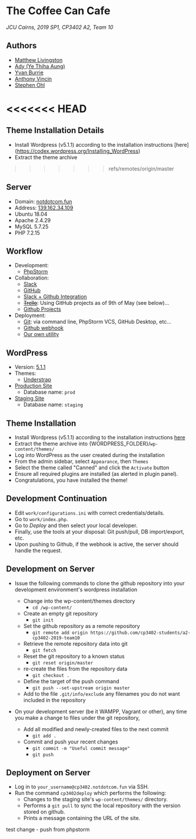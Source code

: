 # The Coffee Can Cafe
*JCU Cairns, 2019 SP1, CP3402 A2, Team 10*

## Authors
 - [Matthew Livingston](https://github.com/blubrick)
 - [Ady (Ye Thiha Aung)](https://github.com/AdyAung)
 - [Yvan Burrie](https://github.com/jc444304)
 - [Anthony Vincin](https://github.com/AnthonyV01)
 - [Stephen Ohl](https://github.com/StephenOhl)
 
<<<<<<< HEAD
=======
## Theme Installation Details
 - Install Wordpress (v5.1.1) according to the installation instructions [here] (https://codex.wordpress.org/Installing_WordPress)
 - Extract the theme archive

>>>>>>> refs/remotes/origin/master
## Server
 - Domain: [notdotcom.fun](https://notdotcom.fun/)
 - Address: [139.162.34.109](139.162.34.109)
 - Ubuntu 18.04
 - Apache 2.4.29
 - MySQL 5.7.25
 - PHP 7.2.15

## Workflow
 - Development:
   - [PhpStorm](https://www.jetbrains.com/phpstorm/)
 - Collaboration:
   - [Slack](https://itatjcu.slack.com/messages/GA1QLQCEB/)
   - [GitHub](https://github.com/cp3402-students/a2-cp3402-2019-team10/)
   - [Slack + Github Integration](https://slack.github.com/)
   - ~~[Trello](https://trello.com/b/CXd946x3/scrum-board)~~: Using GitHub projects as of 9th of May (see below)...
   - [Github Projects](https://github.com/cp3402-students/a2-cp3402-2019-team10/projects)
 - Deployment:
   - [Git](https://git-scm.com/): via command line, PhpStorm VCS, GitHub Desktop, etc...
   - [Github webhook](https://github.com/cp3402-students/a2-cp3402-2019-team10/settings/hooks/106278049)
   - [Our own utility](https://github.com/cp3402-students/a2-cp3402-2019-team10/blob/master/work/index.php)

## WordPress
 - Version: [5.1.1](https://wordpress.org/support/wordpress-version/version-5-1-1/)
 - Themes:
   - [Understrap](https://understrap.com/)
 - [Production Site](https://notdotcom.fun/wp/)
   - Database name: `prod`
 - [Staging Site](https://notdotcom.fun/staging/)
   - Database name: `staging`

## Theme Installation
 - Install Wordpress (v5.1.1) according to the installation instructions [here](https://codex.wordpress.org/Installing_WordPress) 
 - Extract the theme archive into {WORDPRESS_FOLDER}/`wp-content/themes/`
 - Log into WordPress as the user created during the installation
 - From the admin sidebar, select `Appearance`, then `Themes`
 - Select the theme called "Canned" and click the `Activate` button
 - Ensure all required plugins are installed (as alerted in plugin panel).
 - Congratulations, you have installed the theme!

## Development Continuation
 - Edit `work/configurations.ini` with correct credentials/details.
 - Go to `work/index.php`.
 - Go to *Deploy* and then select your local developer.
 - Finally, use the tools at your disposal: Git push/pull, DB import/export, etc.
 - Upon pushing to Github, if the webhook is active, the server should handle the request.

## Development on Server
 - Issue the following commands to clone the github repository into your development environment's wordpress installation 
   - Change into the wp-content/themes directory
     - `cd `<WordPress-installation-directory>`/wp-content/`
   - Create an empty git repository
     - `git init`
   - Set the github repository as a remote repository
     - `git remote add origin https://github.com/cp3402-students/a2-cp3402-2019-team10`
   - Retrieve the remote repository data into git
     - `git fetch`
   - Reset the git repository to a known status
     - `git reset origin/master`
   - re-create the files from the repository data
     - `git checkout .`
   - Define the target of the push command
     - `git push --set-upstream origin master`
   -  Add to the file `.git/info/exclude` any filenames you do not want included in the repository
    
 - On your development server (be it WAMPP, Vagrant or other), any time you make a change to files under the git repository, 
   - Add all modified and newly-created files to the next commit 
     - `git add .`
   - Commit and push your recent changes
     - `git commit -m "Useful commit message"`
     - `git push` 

## Deployment on Server
 - Log in to `your_username@cp3402.notdotcom.fun` via SSH.
 - Run the command `cp3402deploy` which performs the following:
   - Changes to the staging site's `wp-content/themes/` directory.
   - Performs a `git pull` to sync the local repository with the version stored on github.
   - Prints a message containing the URL of the site.
   
test change - push from phpstorm


